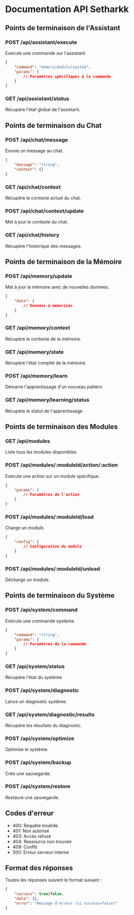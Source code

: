 # Documentation API Setharkk

## Points de terminaison de l'Assistant

### POST /api/assistant/execute
Exécute une commande sur l'assistant.
```json
{
    "command": "memory|module|system",
    "params": {
        // Paramètres spécifiques à la commande
    }
}
```

### GET /api/assistant/status
Récupère l'état global de l'assistant.

## Points de terminaison du Chat

### POST /api/chat/message
Envoie un message au chat.
```json
{
    "message": "string",
    "context": {}
}
```

### GET /api/chat/context
Récupère le contexte actuel du chat.

### POST /api/chat/context/update
Met à jour le contexte du chat.

### GET /api/chat/history
Récupère l'historique des messages.

## Points de terminaison de la Mémoire

### POST /api/memory/update
Met à jour la mémoire avec de nouvelles données.
```json
{
    "data": {
        // Données à mémoriser
    }
}
```

### GET /api/memory/context
Récupère le contexte de la mémoire.

### GET /api/memory/state
Récupère l'état complet de la mémoire.

### POST /api/memory/learn
Démarre l'apprentissage d'un nouveau pattern.

### GET /api/memory/learning/status
Récupère le statut de l'apprentissage.

## Points de terminaison des Modules

### GET /api/modules
Liste tous les modules disponibles.

### POST /api/modules/:moduleId/action/:action
Exécute une action sur un module spécifique.
```json
{
    "params": {
        // Paramètres de l'action
    }
}
```

### POST /api/modules/:moduleId/load
Charge un module.
```json
{
    "config": {
        // Configuration du module
    }
}
```

### POST /api/modules/:moduleId/unload
Décharge un module.

## Points de terminaison du Système

### POST /api/system/command
Exécute une commande système.
```json
{
    "command": "string",
    "params": {
        // Paramètres de la commande
    }
}
```

### GET /api/system/status
Récupère l'état du système.

### POST /api/system/diagnostic
Lance un diagnostic système.

### GET /api/system/diagnostic/results
Récupère les résultats du diagnostic.

### POST /api/system/optimize
Optimise le système.

### POST /api/system/backup
Crée une sauvegarde.

### POST /api/system/restore
Restaure une sauvegarde.

## Codes d'erreur

- 400: Requête invalide
- 401: Non autorisé
- 403: Accès refusé
- 404: Ressource non trouvée
- 409: Conflit
- 500: Erreur serveur interne

## Format des réponses

Toutes les réponses suivent le format suivant :
```json
{
    "success": true|false,
    "data": {},
    "error": "Message d'erreur (si success=false)"
}
``` 